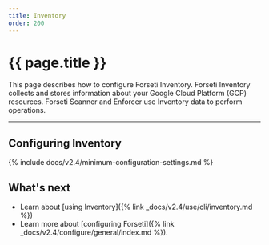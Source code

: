 ```yaml
---
title: Inventory
order: 200
---
```


# {{ page.title }}

This page describes how to configure Forseti Inventory. Forseti
Inventory collects and stores information about your Google Cloud Platform
(GCP) resources. Forseti Scanner and Enforcer use Inventory data to
perform operations.

---

## Configuring Inventory

{% include docs/v2.4/minimum-configuration-settings.md %}

## What's next

* Learn about [using Inventory]({% link _docs/v2.4/use/cli/inventory.md %})
* Learn more about [configuring Forseti]({% link _docs/v2.4/configure/general/index.md %}).
